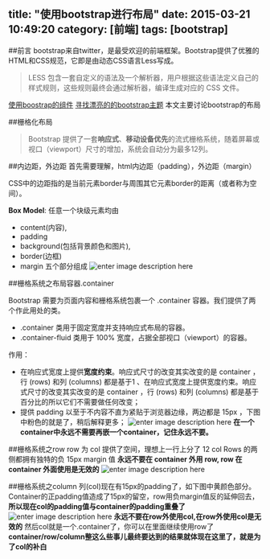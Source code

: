 title: "使用bootstrap进行布局"
date: 2015-03-21 10:49:20
category: [前端]
tags: [bootstrap]
---
##前言
bootstrap来自twitter，是最受欢迎的前端框架。Bootstrap提供了优雅的HTML和CSS规范，它即是由动态CSS语言Less写成。
> LESS 包含一套自定义的语法及一个解析器，用户根据这些语法定义自己的样式规则，这些规则最终会通过解析器，编译生成对应的 CSS 文件。

[使用boostrap的组件](http://v3.bootcss.com/components/)
[寻找漂亮的的bootstrap主题](https://bootswatch.com/)
本文主要讨论bootstrap的布局

##栅格化布局
> Bootstrap 提供了一套**响应式**、**移动设备优先**的流式栅格系统，随着屏幕或视口（viewport）尺寸的增加，系统会自动分为最多12列。

##内边距，外边距
首先需要理解，html内边距（padding），外边距（margin）

CSS中的边距指的是当前元素border与周围其它元素border的距离（或者称为空间）。

**Box Model**: 任意一个块级元素均由
* content(内容),
* padding
* background(包括背景颜色和图片),
* border(边框)
* margin
 五个部分组成
![enter image description here](http://ww2.sinaimg.cn/mw690/4c2edcb7jw1eqd4plmz36j20dk0crmyn.jpg)

##栅格系统之布局容器.container

Bootstrap 需要为页面内容和栅格系统包裹一个 .container 容器。我们提供了两个作此用处的类。
* .container 类用于固定宽度并支持响应式布局的容器。
* .container-fluid 类用于 100% 宽度，占据全部视口（viewport）的容器。

作用：
* 在响应式宽度上提供**宽度约束**。响应式尺寸的改变其实改变的是 container ，行 (rows) 和列 (columns) 都是基于1 、在响应式宽度上提供宽度约束。响应式尺寸的改变其实改变的是 container ，行 (rows) 和列 (columns) 都是基于百分比的所以它们不需要做任何改变；
* 提供 padding 以至于不内容不直为紧贴于浏览器边缘，两边都是 15px ，下图中粉色的就是了，稍后解释更多；
![enter image description here](http://ww4.sinaimg.cn/mw690/4c2edcb7jw1eqd4plxjvkj20go08kaad.jpg)
**在一个container中永远不需要再嵌一个container，记住永远不要。**

##栅格系统之row
row 为 col 提供了空间，理想上一行上分了 12 col
Rows  的两侧都拥有独特的负 15px margin 值 
**永远不要在 container 外用 row, row 在 container 外面使用是无效的**
![enter image description here](http://ww4.sinaimg.cn/mw690/4c2edcb7jw1eqd4pm6ym6j20go08jmxm.jpg)

##栅格系统之column
列(col)现在有15px的padding了，如下图中黄颜色部分。Container的正padding值造成了15px的留空，row用负margin值反的延伸回去，
**所以现在col的padding值与container的padding重叠了**
![enter image description here](http://ww1.sinaimg.cn/mw690/4c2edcb7jw1eqd4pmjifqj20go08kjrz.jpg)
**永远不要在row外使用col,在row外使用col是无效的**
然后col就是一个.container了，你可以在里面继续使用row了
**container/row/column整这么些事儿最终要达到的结果就体现在这里了，就是为了col的补白**
